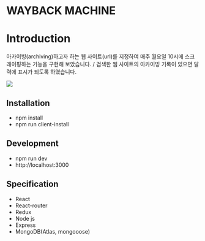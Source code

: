 # WAYBACK MACHINE

# Introduction

아카이빙(archiving)하고자 하는 웹 사이트(url)를 지정하여 매주 월요일 10시에 스크래이핑하는 기능을 구현해 보았습니다. /
검색한 웹 사이트의 아카이빙 기록이 있으면 달력에 표시가 되도록 하였습니다.

![](wayback_machine.gif)

## Installation
- npm install
- npm run client-install

## Development
- npm run dev
- http://localhost:3000

## Specification
 - React
 - React-router
 - Redux
 - Node js
 - Express
 - MongoDB(Atlas, mongooose)
